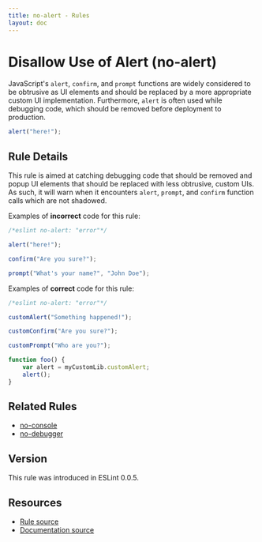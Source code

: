 ```yaml
---
title: no-alert - Rules
layout: doc
---
```

<!-- Note: No pull requests accepted for this file. See README.md in the root directory for details. -->

# Disallow Use of Alert (no-alert)

JavaScript's `alert`, `confirm`, and `prompt` functions are widely considered to be obtrusive as UI elements and should be replaced by a more appropriate custom UI implementation. Furthermore, `alert` is often used while debugging code, which should be removed before deployment to production.

```js
alert("here!");
```

## Rule Details

This rule is aimed at catching debugging code that should be removed and popup UI elements that should be replaced with less obtrusive, custom UIs. As such, it will warn when it encounters `alert`, `prompt`, and `confirm` function calls which are not shadowed.

Examples of **incorrect** code for this rule:

```js
/*eslint no-alert: "error"*/

alert("here!");

confirm("Are you sure?");

prompt("What's your name?", "John Doe");
```

Examples of **correct** code for this rule:

```js
/*eslint no-alert: "error"*/

customAlert("Something happened!");

customConfirm("Are you sure?");

customPrompt("Who are you?");

function foo() {
    var alert = myCustomLib.customAlert;
    alert();
}
```

## Related Rules

* [no-console](no-console)
* [no-debugger](no-debugger)

## Version

This rule was introduced in ESLint 0.0.5.

## Resources

* [Rule source](https://github.com/eslint/eslint/tree/master/lib/rules/no-alert.js)
* [Documentation source](https://github.com/eslint/eslint/tree/master/docs/rules/no-alert.md)
